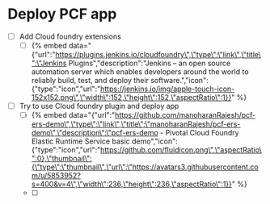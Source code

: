 # Deploy PCF app

* [ ] Add Cloud foundry extensions
  * [ ] {% embed data="{\"url\":\"https://plugins.jenkins.io/cloudfoundry\",\"type\":\"link\",\"title\":\"Jenkins Plugins\",\"description\":\"Jenkins – an open source automation server which enables developers around the world to reliably build, test, and deploy their software.\",\"icon\":{\"type\":\"icon\",\"url\":\"https://jenkins.io/img/apple-touch-icon-152x152.png\",\"width\":152,\"height\":152,\"aspectRatio\":1}}" %}
* [ ] Try to use Cloud foundry plugin and deploy app
  * [ ] {% embed data="{\"url\":\"https://github.com/manoharanRajesh/pcf-ers-demo\",\"type\":\"link\",\"title\":\"manoharanRajesh/pcf-ers-demo\",\"description\":\"pcf-ers-demo - Pivotal Cloud Foundry Elastic Runtime Service basic demo\",\"icon\":{\"type\":\"icon\",\"url\":\"https://github.com/fluidicon.png\",\"aspectRatio\":0},\"thumbnail\":{\"type\":\"thumbnail\",\"url\":\"https://avatars3.githubusercontent.com/u/5853952?s=400&v=4\",\"width\":236,\"height\":236,\"aspectRatio\":1}}" %}
  * [ ] 

